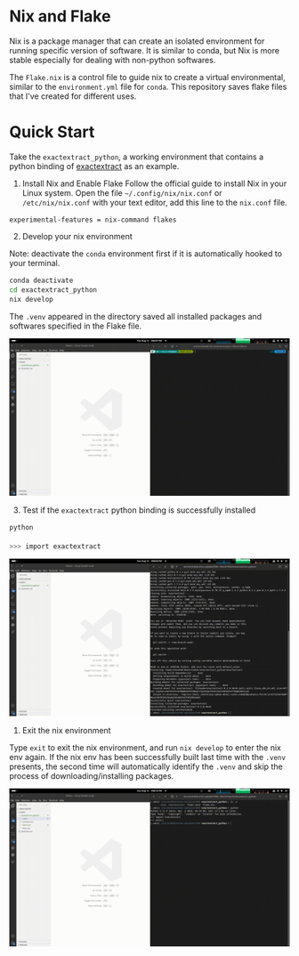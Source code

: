 # Nix and Flake
Nix is a package manager that can create an isolated environment for running specific version of software.
It is similar to conda, but Nix is more stable especially for dealing with non-python softwares.

The `Flake.nix` is a control file to guide nix to create a virtual environmental, similar to the `environment.yml` file for `conda`.
This repository saves flake files that I've created for different uses.


# Quick Start

Take the `exactextract_python`, a working environment that contains a python binding of [exactextract](https://github.com/isciences/exactextract) as an example.

1. Install Nix and Enable Flake
Follow the official guide to install Nix in your Linux system.
Open the file `~/.config/nix/nix.conf` or `/etc/nix/nix.conf` with your text editor, add this line to the `nix.conf` file.
```
experimental-features = nix-command flakes
```

2. Develop your nix environment
   
Note: deactivate the `conda` environment first if it is automatically hooked to your terminal.

```bash
conda deactivate
cd exactextract_python
nix develop
```

The `.venv` appeared in the directory saved all installed packages and softwares specified in the Flake file.


![Snapshot1](https://github.com/he134543/Flakes/blob/main/docs/1.gif)

3. Test if the `exactextract` python binding is successfully installed

```bash
python

>>> import exactextract
```
![Snapshot2](https://github.com/he134543/Flakes/blob/main/docs/2.gif)

1. Exit the nix environment

Type `exit` to exit the nix environment, and run `nix develop` to enter the nix env again. If the nix env has been successfully built last time with the `.venv` presents, the second time will automatically identify the `.venv` and skip the process of downloading/installing packages.

![Snapshot3](https://github.com/he134543/Flakes/blob/main/docs/3.gif)
